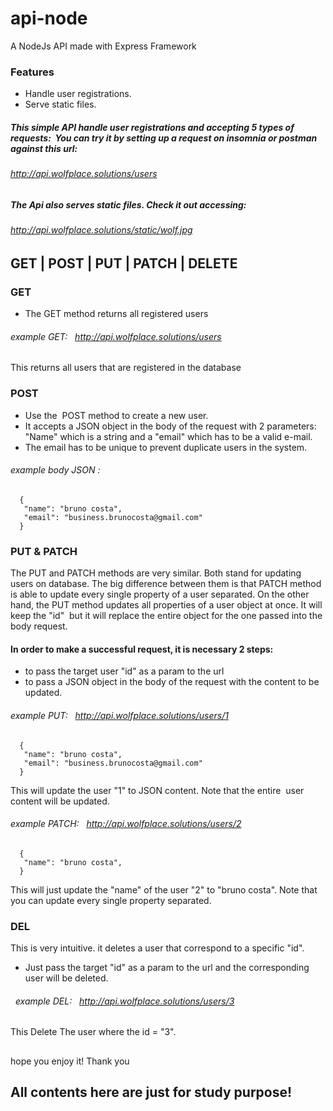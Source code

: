 # api-node
A NodeJs API made with Express Framework
### Features
- Handle user registrations.
- Serve static files.
##### This simple API handle user registrations and accepting 5 types of requests:  You can try it by setting up a request on insomnia or postman against this url: 
###### http://api.wolfplace.solutions/users
##### The Api also serves static files. Check it out accessing: 
###### http://api.wolfplace.solutions/static/wolf.jpg
###
## GET | POST | PUT | PATCH | DELETE
### GET 
- The GET method returns all registered users
###### example GET:   http://api.wolfplace.solutions/users
This returns all users that are registered in the database
### POST 
- Use the  POST method to create a new user. 
- It accepts a JSON object in the body of the request with 2 parameters: "Name" which is a string and a "email" which has to be a valid e-mail.
- The email has to be unique to prevent duplicate users in the system.  
###### example body JSON :
```
  {
   "name": "bruno costa",
   "email": "business.brunocosta@gmail.com"
  }
```
### PUT & PATCH
The PUT and PATCH methods are very similar. Both stand for updating users on database. 
The big difference between them is that PATCH method is able to update every single property of a user separated.
On the other hand, the PUT method updates all properties of a user object at once. It will keep the "id"  but it will replace the entire object for the one passed into the body request.
#### In order to make a successful request, it is necessary 2 steps: 
- to pass the target user "id" as a param to the url 
- to pass a JSON object in the body of the request with the content to be updated.
###### example PUT:   http://api.wolfplace.solutions/users/1
```
  {
   "name": "bruno costa",
   "email": "business.brunocosta@gmail.com"
  }
```
This will update the user "1" to JSON content. Note that the entire  user content will be updated.
###### example PATCH:   http://api.wolfplace.solutions/users/2     
```
  {
   "name": "bruno costa",
  }
```
This will just update the "name" of the user "2" to "bruno costa". Note that you can update every single property separated.
### DEL
This is very intuitive. it deletes a user that correspond to a specific "id".
- Just pass the target "id" as a param to the url and the corresponding user will be deleted.
######   example DEL:   http://api.wolfplace.solutions/users/3
This Delete The user where the id = "3".
## 
hope you enjoy it! Thank you
##
## All contents here are just for study purpose!
